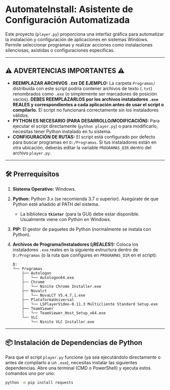 # AutomateInstall: Asistente de Configuración Automatizada

Este proyecto (`player.py`) proporciona una interfaz gráfica para automatizar la instalación y configuración de aplicaciones en sistemas Windows. Permite seleccionar programas y realizar acciones como instalaciones silenciosas, asistidas o configuraciones específicas.

---
## ⚠️ ADVERTENCIAS IMPORTANTES ⚠️

*   **REEMPLAZAR ARCHIVOS `.EXE` DE EJEMPLO:** La carpeta `Programas/` distribuida con este script podría contener archivos de texto (`.txt`) renombrados como `.exe` (o simplemente ser marcadores de posición vacíos). **DEBES REEMPLAZARLOS por los archivos instaladores `.exe` REALES y correspondientes a cada aplicación antes de usar el script o compilarlo.** El script no funcionará correctamente sin los instaladores válidos.
*   **PYTHON ES NECESARIO (PARA DESARROLLO/MODIFICACIÓN):** Para ejecutar el script directamente (`python player.py`) o para modificarlo, necesitas tener Python instalado en tu sistema.
*   **CONFIGURACIÓN DE RUTAS:** El script está configurado por defecto para buscar programas en `D:/Programas`. Si tus instaladores están en otra ubicación, deberás editar la variable `PROGRAMAS_DIR` dentro del archivo `player.py`.

---
## 🛠️ Prerrequisitos

1.  **Sistema Operativo:** Windows.
2.  **Python:** Python 3.x (se recomienda 3.7 o superior). Asegúrate de que Python esté añadido al PATH del sistema.
    *   La biblioteca **`tkinter`** (para la GUI) debe estar disponible. Usualmente viene con Python en Windows.
3.  **PIP:** El gestor de paquetes de Python (normalmente se instala con Python).
4.  **Archivos de Programa/Instaladores (¡REALES!):**
    Coloca los instaladores `.exe` reales en la siguiente estructura dentro de `D:/Programas` (o la ruta que configures en `PROGRAMAS_DIR` en el script):

    ```
    D:
    └── Programas
        ├── Autologon
        │   └── Autologon64.exe
        ├── Chrome
        │   └── Ninite Chrome Installer.exe
        ├── Novalct
        │   └── NovaLCT V5.4.7.1.exe
        ├── PlataformaUniversal
        │   └── LSPlayerVideo-0.11.3 Multicliente Standard Setup.exe
        ├── TeamViewer
        │   └── TeamViewer_Host_Setup_x64.exe
        └── VLC
            └── Ninite VLC Installer.exe
    ```

---
## 📦 Instalación de Dependencias de Python

Para que el script `player.py` funcione (ya sea ejecutándolo directamente o antes de compilarlo a un `.exe`), necesitas instalar las siguientes dependencias. Abre una terminal (CMD o PowerShell) y ejecuta estos comandos uno por uno:

```bash
python -m pip install requests
